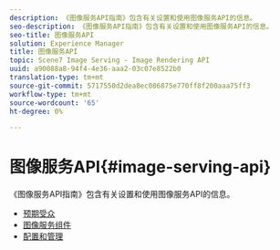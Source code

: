 ```yaml
---
description: 《图像服务API指南》包含有关设置和使用图像服务API的信息。
seo-description: 《图像服务API指南》包含有关设置和使用图像服务API的信息。
seo-title: 图像服务API
solution: Experience Manager
title: 图像服务API
topic: Scene7 Image Serving - Image Rendering API
uuid: a90088a8-94f4-4e36-aaa2-03c07e8522b0
translation-type: tm+mt
source-git-commit: 5717550d2dea8ec086875e770ff8f200aaa75ff3
workflow-type: tm+mt
source-wordcount: '65'
ht-degree: 0%

---
```



# 图像服务API{#image-serving-api}

《图像服务API指南》包含有关设置和使用图像服务API的信息。

* [预期受众](c-intended-audience.md)
* [图像服务组件](r-components.md)
* [配置和管理](c-configuration-and-administration/c-configuration-and-administration.md)
